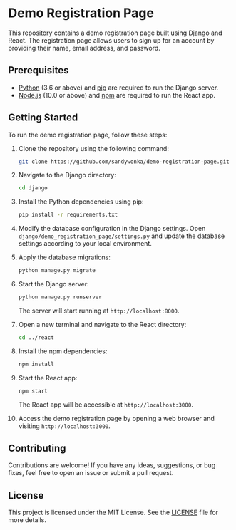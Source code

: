 # Demo Registration Page

This repository contains a demo registration page built using Django and React. The registration page allows users to sign up for an account by providing their name, email address, and password.

## Prerequisites

- [Python](https://www.python.org/downloads/) (3.6 or above) and [pip](https://pip.pypa.io/en/stable/installing/) are required to run the Django server.
- [Node.js](https://nodejs.org/en/download/) (10.0 or above) and [npm](https://www.npmjs.com/get-npm) are required to run the React app.

## Getting Started

To run the demo registration page, follow these steps:

1. Clone the repository using the following command:
   ```bash
   git clone https://github.com/sandywonka/demo-registration-page.git
   ```

2. Navigate to the Django directory:
   ```bash
   cd django
   ```

3. Install the Python dependencies using pip:
   ```bash
   pip install -r requirements.txt
   ```

4. Modify the database configuration in the Django settings. Open `django/demo_registration_page/settings.py` and update the database settings according to your local environment.

5. Apply the database migrations:
   ```bash
   python manage.py migrate
   ```

6. Start the Django server:
   ```bash
   python manage.py runserver
   ```

   The server will start running at `http://localhost:8000`.

7. Open a new terminal and navigate to the React directory:
   ```bash
   cd ../react
   ```

8. Install the npm dependencies:
   ```bash
   npm install
   ```

9. Start the React app:
   ```bash
   npm start
   ```

   The React app will be accessible at `http://localhost:3000`.

10. Access the demo registration page by opening a web browser and visiting `http://localhost:3000`.

## Contributing

Contributions are welcome! If you have any ideas, suggestions, or bug fixes, feel free to open an issue or submit a pull request.

## License

This project is licensed under the MIT License. See the [LICENSE](LICENSE) file for more details.